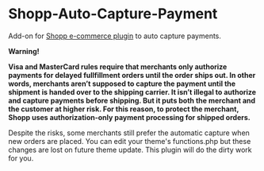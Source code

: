 Shopp-Auto-Capture-Payment
==========================

Add-on for [Shopp e-commerce plugin](https://github.com/ingenesis/shopp) to auto capture payments.

**Warning!**

**Visa and MasterCard rules require that merchants only authorize payments for delayed fullfillment orders until the order ships out. In other words, merchants aren’t supposed to capture the payment until the shipment is handed over to the shipping carrier. It isn’t illegal to authorize and capture payments before shipping. But it puts both the merchant and the customer at higher risk. For this reason, to protect the merchant, Shopp uses authorization-only payment processing for shipped orders.**

Despite the risks, some merchants still prefer the automatic capture when new orders are placed.
You can edit your theme's functions.php but these changes are lost on future theme update.
This plugin will do the dirty work for you.

